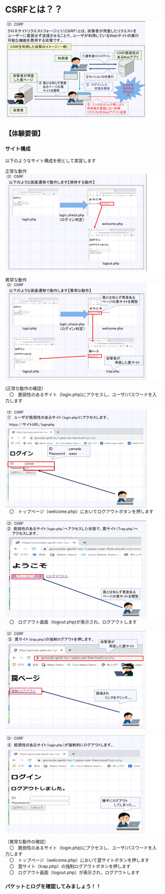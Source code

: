 # CSRFとは？？<br>
 ![Diagram](./images/CSRF-1.jpg)<br>


## 【体験要領】

### サイト構成<br>
以下のようなサイト構成を例として実習します<br>

正常な動作<br>
 ![Diagram](./images/CSRF-2.jpg)<br>

異常な動作<br>
 ![Diagram](./images/CSRF-3.jpg)<br>


(正常な動作の確認）<br>
　〇　脆弱性のあるサイト（login.php)にアクセスし、ユーザ/パスワードを入力します<br>
 　　![Diagram](./images/CSRF-4.jpg)<br>
　〇　トップページ（welcome.php）においてログアウトボタンを押します<br>
 　　![Diagram](./images/CSRF-5.jpg)<br>
　〇　ログアウト画面（logout.php)が表示され、ログアウトします<br>
 　　![Diagram](./images/CSRF-6.jpg)<br>
　　　![Diagram](./images/CSRF-7.jpg)<br>
   
（異常な動作の確認）<br>
　〇　脆弱性のあるサイト（login.php)にアクセスし、ユーザ/パスワードを入力します<br>
　〇　トップページ（welcome.php）において罠サイトボタンを押します<br>
　〇　罠サイト（trap.php）の強制ログアウトボタンを押します<br>
　〇　ログアウト画面（logout.php）が表示され、ログアウトします<br>








### パケットとログを確認してみましょう！！<br>

